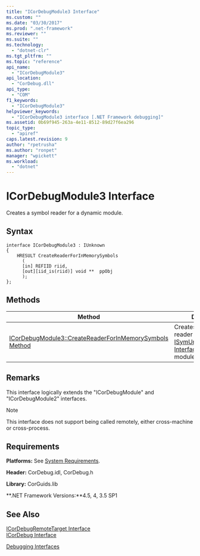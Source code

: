 ```yaml
---
title: "ICorDebugModule3 Interface"
ms.custom: ""
ms.date: "03/30/2017"
ms.prod: ".net-framework"
ms.reviewer: ""
ms.suite: ""
ms.technology: 
  - "dotnet-clr"
ms.tgt_pltfrm: ""
ms.topic: "reference"
api_name: 
  - "ICorDebugModule3"
api_location: 
  - "CorDebug.dll"
api_type: 
  - "COM"
f1_keywords: 
  - "ICorDebugModule3"
helpviewer_keywords: 
  - "ICorDebugModule3 interface [.NET Framework debugging]"
ms.assetid: 0b69f945-263a-4e11-8512-89d27f6ea296
topic_type: 
  - "apiref"
caps.latest.revision: 9
author: "rpetrusha"
ms.author: "ronpet"
manager: "wpickett"
ms.workload: 
  - "dotnet"
---
```

# ICorDebugModule3 Interface
Creates a symbol reader for a dynamic module.  
  
## Syntax  
  
```  
interface ICorDebugModule3 : IUnknown  
{  
    HRESULT CreateReaderForInMemorySymbols  
      (  
      [in] REFIID riid,  
      [out][iid_is(riid)] void **  ppObj  
      );  
};  
```  
  
## Methods  
  
|Method|Description|  
|------------|-----------------|  
|[ICorDebugModule3::CreateReaderForInMemorySymbols Method](../../../../docs/framework/unmanaged-api/debugging/icordebugmodule3-createreaderforinmemorysymbols-method.md)|Creates a symbol reader (typically [ISymUnmanagedReader Interface](../../../../docs/framework/unmanaged-api/diagnostics/isymunmanagedreader-interface.md)) for a dynamic module.|  
  
## Remarks  
 This interface logically extends the "ICorDebugModule" and "ICorDebugModule2" interfaces.  
  
> [!NOTE]
>  This interface does not support being called remotely, either cross-machine or cross-process.  
  
## Requirements  
 **Platforms:** See [System Requirements](../../../../docs/framework/get-started/system-requirements.md).  
  
 **Header:** CorDebug.idl, CorDebug.h  
  
 **Library:** CorGuids.lib  
  
 **.NET Framework Versions:**4.5, 4, 3.5 SP1  
  
## See Also  
 [ICorDebugRemoteTarget Interface](../../../../docs/framework/unmanaged-api/debugging/icordebugremotetarget-interface.md)  
 [ICorDebug Interface](../../../../docs/framework/unmanaged-api/debugging/icordebug-interface.md)  
    
 [Debugging Interfaces](../../../../docs/framework/unmanaged-api/debugging/debugging-interfaces.md)
